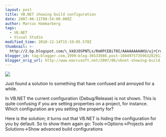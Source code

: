 ```yaml
---
layout: post
title: VB.NET showing build configuration
date: 2007-06-11T08:54:00.000Z
author: Marcus Hammarberg
tags:
  - VB.NET
  - Visual Studio
modified_time: 2010-12-14T15:19:05.578Z
thumbnail: >-
  http://2.bp.blogspot.com/\_kkDJOSPNTLs/Rm0PCEBiT0I/AAAAAAAAAKU/ujrCro_mLPc/s72-c/solutionprops2.JPG
blogger_id: tag:blogger.com,1999:blog-36533086.post-1604975735963282913
blogger_orig_url: http://www.marcusoft.net/2007/06/vbnet-showing-build-configuration.html
---
```


[<img
src="http://2.bp.blogspot.com/_kkDJOSPNTLs/Rm0PCEBiT0I/AAAAAAAAAKU/ujrCro_mLPc/s320/solutionprops2.JPG"
id="BLOGGER_PHOTO_ID_5074728883230756674"
style="DISPLAY: block; MARGIN: 0px auto 10px; CURSOR: hand; TEXT-ALIGN: center"
data-border="0" />](http://2.bp.blogspot.com/_kkDJOSPNTLs/Rm0PCEBiT0I/AAAAAAAAAKU/ujrCro_mLPc/s1600-h/solutionprops2.JPG)

<div>

Just found a solution to something that have confused and annoyed for a
while.

</div>

<div>

In VB.NET the current configuration (Debug/Release) is not shown. This
is quite confusing if you are setting properties on a project, for
instance. Which configuration are you setting the property for?

</div>

<div>

Here is the solution; it turns out that VB.NET is hiding the
configuration for you by default. So to show them again go:
Tools-\>Options-\>Projects and Solutions-\>Show advanced build
configurations

</div>
